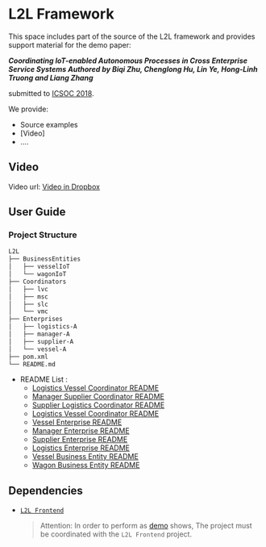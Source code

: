 # L2L Framework

This space includes part of the source of the L2L framework and provides support material for the demo paper:

***Coordinating IoT-enabled Autonomous Processes in Cross Enterprise Service Systems 
Authored by Biqi Zhu, Chenglong Hu, Lin Ye, Hong-Linh Truong and  Liang Zhang***

submitted to [ICSOC 2018](http://icsoc.org/).

We provide:

* Source examples
* [Video] 
* ....

## Video
Video url: [Video in Dropbox](https://www.dropbox.com/s/knnpq3dbjio8uz6/ICSOC2018.mp4?dl=0)

## User Guide
### Project Structure
```bash
L2L
├── BusinessEntities
│   ├── vesselIoT
│   └── wagonIoT
├── Coordinators
│   ├── lvc
│   ├── msc
│   ├── slc
│   └── vmc
├── Enterprises
│   ├── logistics-A
│   ├── manager-A
│   ├── supplier-A
│   └── vessel-A
├── pom.xml
└── README.md
```
- README List :
    - [Logistics Vessel Coordinator README ](Coordinators/vmc/README.md)
    - [Manager Supplier Coordinator README ](Coordinators/msc/README.md)
    - [Supplier Logistics Coordinator README ](Coordinators/slc/README.md)
    - [Logistics Vessel Coordinator README ](Coordinators/lvc/README.md)
    - [Vessel Enterprise README ](Enterprises/Vessel-A/README.md)
    - [Manager Enterprise README ](Enterprises/Manager-A/README.md)
    - [Supplier Enterprise README ](Enterprises/Supplier-A/README.md)
    - [Logistics Enterprise README ](Enterprises/Logistics-A/README.md)
    - [Vessel Business Entity README ](BusinessEntities/vesselIoT/README.md)
    - [Wagon Business Entity README ](BusinessEntities/wagonIoT/README.md)


## Dependencies
-   [`L2L Frontend`](https://github.com/i-qiqi/L2L/tree/lambda)
    > Attention: In order to perform as [demo](#demo) shows, The project must be coordinated with the `L2L Frontend` project.